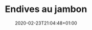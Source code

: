 ---
layout: recipe
date: 2020-02-23T21:04:48+01:00
draft: false    
title:  "Endives au jambon" # The title of your awesome recipe
image:  ./endives-jambon.jpeg # Name of image in recipe bundle
#imagecredit: https://placekitten.com/600/800 # URL to image source page, website, or creator
YouTubeID:  # The F2SYDXV1W1w part of https://www.youtube.com/watch?v=F2SYDXV1W1w
authorName: # Name of the recipe/article author
authorURL: # URL of their home website
sourceName: # Name of the source website
sourceURL: # Actual URL of the recipe itself
catégories: plat # The type of meal or course your recipe is about. For example: "dinner", "entree", or "dessert".
tags:
  - automne
  - hiver
yield: 3 euros
prepTime: 15 min
cookTime: 50 min

ingredients:
- 4 endives
- 4 tranches de jambon
- 100 g d’emmental râpé
- 60 g de beurre
- 60 g de farine
- 70 cl de lait
- sel, poivre
- 1 càs d'huile d'olive
directions:
- Lavez les endives. 
- Faites chauffer l'huile d'olive dans un poêle, puis faites saisir les endives 5 minutes de chaque côté. Une fois dorées, faites cuire les endives une vingtaine de minutes à couvert.
- Une fois que les endives sont cuites, roulez-lez dans les tranches de jambon, et déposez-les au fond d'un plat à gratin. 
- Pour la béchamel, faites fondre le beurre dans une casserole, ajoutez la farine d’un coup en mélangeant vivement. Continuez à mélanger, vous allez obtenir une pâte. Ajoutez alors le lait peu à peu en continuant de mélanger. Continuez la cuisson en mélangeant constamment jusqu'à obtenir une sauce onctueuse.
- Versez la béchamel dans le plat à gratin sur les endives et répartissez l’emmental râpé dessus et enfournez 30 min à 180°C.
---